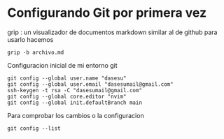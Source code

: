 Configurando Git por primera vez
===

grip : un visualizador de documentos markdown similar al de github para usarlo
hacemos

``` 
grip -b archivo.md 
```

Configuracion inicial de mi entorno git
```
git config --global user.name "dasesu"
git config --global user.email "dasesumail@gmail.com"
ssh-keygen -t rsa -C "dasesumail@gmail.com"
git config --global core.editor "nvim"
git config --global init.defaultBranch main
```

Para comprobar los cambios o la configuracion
```
git config --list
```


